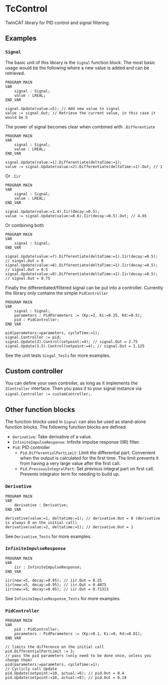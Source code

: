 # TcControl

TwinCAT library for PID control and signal filtering.

## Examples

### `Signal`

The basic unit of this library is the `Signal` function block. The most basic usage would be the following where a new value is added and can be retrieved.

```
PROGRAM MAIN
VAR
    signal : Signal;
    value : LREAL;
END_VAR

signal.Update(value:=5); // Add new value to signal
value := signal.Out; // Retrieve the current value, in this case it would be 5
```

The power of signal becomes clear when combined with `.Differentiate`

```
PROGRAM MAIN
VAR
    signal : Signal;
    value : LREAL;
END_VAR

signal.Update(value:=1).Differentiate(deltaTime:=1);
value := signal.Update(value:=2).Differentiate(deltaTime:=1).Out; // 1
```

Or `.Iir`

```
PROGRAM MAIN
VAR
    signal : Signal;
    value : LREAL;
END_VAR

signal.Update(value:=1.4).Iir(decay:=0.5);
value := signal.Update(value:=8.6).Iir(decay:=0.5).Out; // 4.65
```

Or combining both

```
PROGRAM MAIN
VAR
    signal : Signal;
END_VAR

signal.Update(value:=7).Differentiate(deltaTime:=1).Iir(decay:=0.5); // singal.Out = 0
signal.Update(value:=8).Differentiate(deltaTime:=1).Iir(decay:=0.5); // signal.Out = 0.5
signal.Update(value:=9).Differentiate(deltaTime:=1).Iir(decay:=0.5); // signal.Out = 0.75
```

Finally the differentiated/filtered signal can be put into a controller. Currently the library only contains the simple `PidController`

```
PROGRAM MAIN
VAR
    signal : Signal;
    parameters : PidParameters := (Kp:=2, Ki:=0.25, Kd:=0.5);
    pid : PidController;
END_VAR

pid(parameters:=parameters, cycleTime:=1);
signal.Controller := pid;
signal.Update(3).Control(setpoint:=4); // signal.Out = 2.75
signal.Update(3.5).Control(setpoint:=4); // signal.Out = 1.125
```

See the unit tests `Singal_Tests` for more examples.

## Custom controller

You can define your own controller, as long as it implements the `IController` interface. Then you pass it to your signal instance via `signal.Controller := customController;`.

## Other function blocks

The function blocks used in `Signal` can also be used as stand-alone function blocks. The following function blocks are defined.

- `Derivative`: Take derivative of a value.
- `InfiniteImpulseResponse`: Infinite impulse response (IIR) filter.
- `Pid`: PID controller
  - `Pid.DifferentialPartLimit`: Limit the differential part. Convenient when the output is calculated for the first time. The limit prevents it from having a very large value after the first call.
  - `Pid.PreviousIntegralPart`: Set previous integral part on first call. Prevents integrator term for needing to build up.

### `Derivative`

```
PROGRAM MAIN
VAR
    derivative : Derivative;
END_VAR

derivative(value:=1, deltatime:=1); // derivative.Out = 0 (derivative is always 0 on the initial call)
derivative(value:=2, deltatime:=1); // derivative.Out = 1
```

See `Derivative_Tests` for more examples.

### `InfiniteImpulseResponse`

```
PROGRAM MAIN
VAR
    iir : InfiniteImpulseResponse;
END_VAR

iir(new:=5, decay:=0.95); // iir.Out = 0.25
iir(new:=5, decay:=0.95); // iir.Out = 0.4875
iir(new:=5, decay:=0.95); // iir.Out = 0.71313
```

See `InfiniteImpulseResponse_Tests` for more examples.

### `PidController`

```
PROGRAM MAIN
VAR
    pid : PidController;
    parameters : PidParameters := (Kp:=0.1, Ki:=0, Kd:=0.01);
END_VAR

// limits the difference on the initial call
pid.DifferentialPartLimit := 3;
// pass the pid parameters (only need to be done once, unless you change them)
pid(parameters:=parameters, cycleTime:=1);
// Cyclicly call Update
pid.Update(setpoint:=10, actual:=6); // pid.Out = 0.4
pid.Update(setpoint:=10, actual:=8); // pid.Out = 0.18
```
